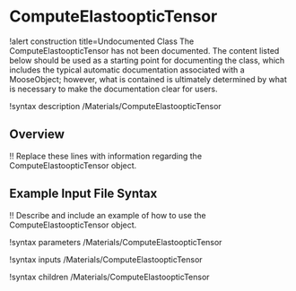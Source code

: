 # ComputeElastoopticTensor

!alert construction title=Undocumented Class
The ComputeElastoopticTensor has not been documented. The content listed below should be used as a starting point for
documenting the class, which includes the typical automatic documentation associated with a
MooseObject; however, what is contained is ultimately determined by what is necessary to make the
documentation clear for users.

!syntax description /Materials/ComputeElastoopticTensor

## Overview

!! Replace these lines with information regarding the ComputeElastoopticTensor object.

## Example Input File Syntax

!! Describe and include an example of how to use the ComputeElastoopticTensor object.

!syntax parameters /Materials/ComputeElastoopticTensor

!syntax inputs /Materials/ComputeElastoopticTensor

!syntax children /Materials/ComputeElastoopticTensor
